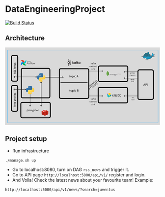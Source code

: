 # DataEngineeringProject
[![Build Status](https://travis-ci.org/damklis/DataEngineeringProject.svg?branch=master)](https://travis-ci.org//damklis/DataEngineeringProject)

## Architecture


![MVP Architecture](./images/mvp_architecture.png)

## Project setup

- Run infrastructure

```sh
./manage.sh up
```

- Go to localhost:8080, turn on DAG `rss_news` and trigger it.
- Go to API page `http://localhost:5000/api/v1/` register and login.
- And Voila! Check the latest news about your favourite team!
Example:

```
http://localhost:5000/api/v1/news/?search=juventus
```